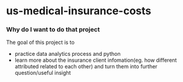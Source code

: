 # us-medical-insurance-costs
### Why do I want to do that project
The goal of this project is to
- practice data analytics process and python
- learn more about the insurance client infomation(eg. how different attributed related to each other) and turn them into further question/useful insight
